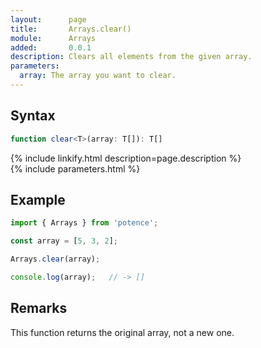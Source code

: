 ```yaml
---
layout:      page
title:       Arrays.clear()
module:      Arrays
added:       0.0.1
description: Clears all elements from the given array.
parameters:
  array: The array you want to clear.
---
```

## Syntax

```ts
function clear<T>(array: T[]): T[]
```

<div class="description">{% include linkify.html description=page.description %}</div>
{% include parameters.html %}

## Example

```ts
import { Arrays } from 'potence';

const array = [5, 3, 2];

Arrays.clear(array);

console.log(array);   // -> []
```

## Remarks

This function returns the original array, not a new one.
